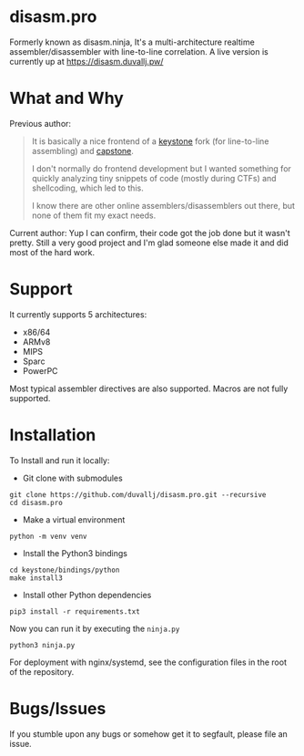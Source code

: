 # disasm.pro
Formerly known as disasm.ninja, It's a multi-architecture realtime assembler/disassembler with line-to-line correlation. A live version is currently up at https://disasm.duvallj.pw/

# What and Why
Previous author:
> It is basically a nice frontend of a [keystone](https://github.com/ret2got/keystone) fork (for line-to-line assembling) and [capstone](https://github.com/aquynh/capstone). 
> 
> I don't normally do frontend development but I wanted something for quickly analyzing tiny snippets of code (mostly during CTFs) and shellcoding, which led to this. 
> 
> I know there are other online assemblers/disassemblers out there, but none of them fit my exact needs. 

Current author: Yup I can confirm, their code got the job done but it wasn't pretty. Still a very good project and I'm glad someone else made it and did most of the hard work.

# Support
It currently supports 5 architectures:

- x86/64
- ARMv8
- MIPS
- Sparc
- PowerPC

Most typical assembler directives are also supported. Macros are not fully supported. 

# Installation

To Install and run it locally: 

- Git clone with submodules

```
git clone https://github.com/duvallj/disasm.pro.git --recursive
cd disasm.pro
```

- Make a virtual environment

```
python -m venv venv
```

- Install the Python3 bindings

```
cd keystone/bindings/python
make install3
```

- Install other Python dependencies

```
pip3 install -r requirements.txt
```

Now you can run it by executing the `ninja.py`

```
python3 ninja.py
```

For deployment with nginx/systemd, see the configuration files in the root of the repository.

# Bugs/Issues

If you stumble upon any bugs or somehow get it to segfault, please file an issue.
